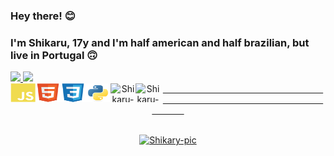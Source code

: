 ### Hey there! 😊
### I'm Shikaru, 17y and I'm half american and half brazilian, but live in Portugal 🙃

<div align="left">
  <a href="https://github.com/Sh1k4ru">
  <img height="180em" src="https://github-readme-stats.vercel.app/api?username=Shikaru&show_icons=true&theme=dark&include_all_commits=true&count_private=true"/>
  <img height="180em" src="https://github-readme-stats.vercel.app/api/top-langs/?username=Sh1k4ru&layout=compact&langs_count=7&theme=dark"/>
</div>
  
  
 <div align="center" style="display: inline_block">
<img align="left" alt="Shikaru-Js" height="30" width="40" src="https://raw.githubusercontent.com/devicons/devicon/master/icons/javascript/javascript-plain.svg">
<img align="left" alt="Shikaru-HTML" height="30" width="40" src="https://raw.githubusercontent.com/devicons/devicon/master/icons/html5/html5-original.svg">
<img align="left" alt="Shikaru-CSS" height="30" width="40" src="https://raw.githubusercontent.com/devicons/devicon/master/icons/css3/css3-original.svg">
<img align="left" alt="Shikaru-Python" height="30" width="40" src="https://raw.githubusercontent.com/devicons/devicon/master/icons/python/python-original.svg">
<img align="left" alt="Shikaru-SQL" height="30" width="40" src="https://cdn.jsdelivr.net/gh/devicons/devicon/icons/mysql/mysql-original.svg" />
<img align="left" alt="Shikaru-Cplusplus" height="30" width="40" src="https://cdn.jsdelivr.net/gh/devicons/devicon/icons/cplusplus/cplusplus-original.svg" />
   ⠀⠀⠀⠀⠀⠀⠀⠀⠀⠀⠀⠀⠀⠀⠀⠀⠀⠀⠀⠀⠀⠀⠀⠀⠀⠀⠀⠀⠀⠀⠀⠀⠀⠀⠀⠀⠀⠀⠀⠀⠀⠀⠀⠀⠀⠀⠀⠀⠀⠀⠀⠀⠀⠀⠀
</div>
 
 ##

<div align="center"> 
<img align="center" alt="Shikary-pic" src="https://media.discordapp.net/attachments/867563746301313024/954030381097685092/ezgif.com-gif-maker_5.gif"/>
  </div>
